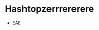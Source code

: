 # Hashtopzerrrererere
- EAE

<!---
Hashtop/Hashtop is a ✨ special ✨ repository because its `README.md` (this file) appears on your GitHub profile.
You can click the Preview link to take a look at your changes.
--->
